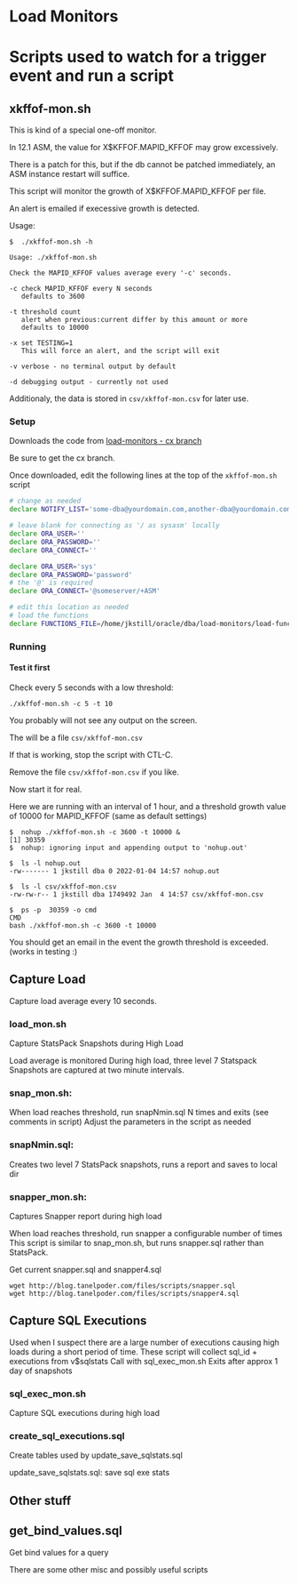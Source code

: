 Load Monitors
=============

# Scripts used to watch for a trigger event and run a script

## xkffof-mon.sh

This is kind of a special one-off monitor.

In 12.1 ASM, the value for X$KFFOF.MAPID_KFFOF may grow excessively.

There is a patch for this, but if the db cannot be patched immediately, an ASM instance restart will suffice.

This script will monitor the growth of X$KFFOF.MAPID_KFFOF per file.

An alert is emailed if execessive growth is detected.

Usage:

```text
$  ./xkffof-mon.sh -h

Usage: ./xkffof-mon.sh

Check the MAPID_KFFOF values average every '-c' seconds.

-c check MAPID_KFFOF every N seconds
   defaults to 3600

-t threshold count
   alert when previous:current differ by this amount or more
   defaults to 10000

-x set TESTING=1
   This will force an alert, and the script will exit

-v verbose - no terminal output by default

-d debugging output - currently not used
```

Additionaly, the data is stored in `csv/xkffof-mon.csv` for later use.

### Setup

Downloads the code from [load-monitors - cx branch](https://github.com/jkstill/load-monitors/tree/cx)

Be sure to get the cx branch.

Once downloaded, edit the following lines at the top of the `xkffof-mon.sh` script

```bash
# change as needed
declare NOTIFY_LIST='some-dba@yourdomain.com,another-dba@yourdomain.com'

# leave blank for connecting as '/ as sysasm' locally
declare ORA_USER=''
declare ORA_PASSWORD=''
declare ORA_CONNECT=''

declare ORA_USER='sys'
declare ORA_PASSWORD='password'
# the '@' is required
declare ORA_CONNECT='@someserver/+ASM'

# edit this location as needed
# load the functions
declare FUNCTIONS_FILE=/home/jkstill/oracle/dba/load-monitors/load-functions.sh; export FUNCTIONS_FILE
```

### Running

#### Test it first

Check every 5 seconds with a low threshold:

```text
./xkffof-mon.sh -c 5 -t 10
```

You probably will not see any output on the screen.

The will be a file `csv/xkffof-mon.csv`

If that is working, stop the script with CTL-C. 

Remove the file `csv/xkffof-mon.csv` if you like.

Now start it for real.

Here we are running with an interval of 1 hour, and a threshold growth value of 10000 for MAPID_KFFOF (same as default settings)

```text
$  nohup ./xkffof-mon.sh -c 3600 -t 10000 &
[1] 30359
$  nohup: ignoring input and appending output to 'nohup.out'

$  ls -l nohup.out
-rw------- 1 jkstill dba 0 2022-01-04 14:57 nohup.out

$  ls -l csv/xkffof-mon.csv
-rw-rw-r-- 1 jkstill dba 1749492 Jan  4 14:57 csv/xkffof-mon.csv

$  ps -p  30359 -o cmd
CMD
bash ./xkffof-mon.sh -c 3600 -t 10000

```

You should get an email in the event the growth threshold is exceeded.
(works in testing :)

## Capture Load 

Capture load average every 10 seconds.

### load_mon.sh

Capture StatsPack Snapshots during High Load

Load average is monitored 
During high load, three level 7 Statspack Snapshots are captured at two minute intervals.

### snap_mon.sh:

When load reaches threshold, run snapNmin.sql N times and exits
(see comments in script)
Adjust the parameters in the script as needed

### snapNmin.sql:

Creates two level 7 StatsPack snapshots, runs a report and saves to local dir


### snapper_mon.sh:

Captures Snapper report during high load

When load reaches threshold, run snapper a configurable number of times
This script is similar to snap_mon.sh, but runs snapper.sql rather than StatsPack.

Get current snapper.sql and snapper4.sql 

```text
wget http://blog.tanelpoder.com/files/scripts/snapper.sql
wget http://blog.tanelpoder.com/files/scripts/snapper4.sql
```

## Capture SQL Executions

Used when I suspect there are a large number of executions causing high loads during a short period of time.
These script will collect sql_id + executions from v$sqlstats
Call with sql_exec_mon.sh
Exits after approx 1 day of snapshots


### sql_exec_mon.sh

Capture SQL executions during high load

### create_sql_executions.sql

Create tables used by update_save_sqlstats.sql

update_save_sqlstats.sql: save sql exe stats

## Other stuff 

## get_bind_values.sql

Get bind values for a query

There are some other misc and possibly useful scripts

